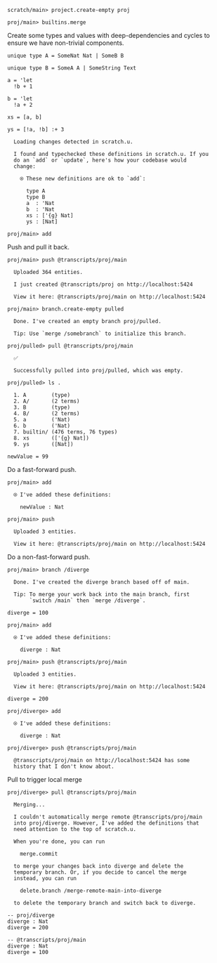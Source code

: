 ``` ucm :hide
scratch/main> project.create-empty proj

proj/main> builtins.merge
```

Create some types and values with deep-dependencies and cycles to ensure we have non-trivial components.

``` unison
unique type A = SomeNat Nat | SomeB B

unique type B = SomeA A | SomeString Text

a = 'let
  !b + 1

b = 'let
  !a + 2

xs = [a, b]

ys = [!a, !b] :+ 3
```

``` ucm :added-by-ucm
  Loading changes detected in scratch.u.

  I found and typechecked these definitions in scratch.u. If you
  do an `add` or `update`, here's how your codebase would
  change:

    ⍟ These new definitions are ok to `add`:
    
      type A
      type B
      a  : 'Nat
      b  : 'Nat
      xs : ['{g} Nat]
      ys : [Nat]
```

``` ucm :hide
proj/main> add
```

Push and pull it back.

``` ucm
proj/main> push @transcripts/proj/main

  Uploaded 364 entities.

  I just created @transcripts/proj on http://localhost:5424

  View it here: @transcripts/proj/main on http://localhost:5424

proj/main> branch.create-empty pulled

  Done. I've created an empty branch proj/pulled.

  Tip: Use `merge /somebranch` to initialize this branch.

proj/pulled> pull @transcripts/proj/main

  ✅

  Successfully pulled into proj/pulled, which was empty.

proj/pulled> ls .

  1. A        (type)
  2. A/       (2 terms)
  3. B        (type)
  4. B/       (2 terms)
  5. a        ('Nat)
  6. b        ('Nat)
  7. builtin/ (476 terms, 76 types)
  8. xs       (['{g} Nat])
  9. ys       ([Nat])
```

``` unison :hide
newValue = 99
```

Do a fast-forward push.

``` ucm
proj/main> add

  ⍟ I've added these definitions:

    newValue : Nat

proj/main> push

  Uploaded 3 entities.

  View it here: @transcripts/proj/main on http://localhost:5424
```

Do a non-fast-forward push.

``` ucm
proj/main> branch /diverge 

  Done. I've created the diverge branch based off of main.

  Tip: To merge your work back into the main branch, first
       `switch /main` then `merge /diverge`.
```

``` unison :hide
diverge = 100
```

``` ucm
proj/main> add

  ⍟ I've added these definitions:

    diverge : Nat

proj/main> push @transcripts/proj/main

  Uploaded 3 entities.

  View it here: @transcripts/proj/main on http://localhost:5424
```

``` unison :hide
diverge = 200
```

``` ucm :error
proj/diverge> add

  ⍟ I've added these definitions:

    diverge : Nat

proj/diverge> push @transcripts/proj/main

  @transcripts/proj/main on http://localhost:5424 has some
  history that I don't know about.
```

Pull to trigger local merge

``` ucm :error
proj/diverge> pull @transcripts/proj/main

  Merging...

  I couldn't automatically merge remote @transcripts/proj/main
  into proj/diverge. However, I've added the definitions that
  need attention to the top of scratch.u.

  When you're done, you can run

    merge.commit

  to merge your changes back into diverge and delete the
  temporary branch. Or, if you decide to cancel the merge
  instead, you can run

    delete.branch /merge-remote-main-into-diverge

  to delete the temporary branch and switch back to diverge.
```

``` unison :added-by-ucm scratch.u
-- proj/diverge
diverge : Nat
diverge = 200

-- @transcripts/proj/main
diverge : Nat
diverge = 100

```
